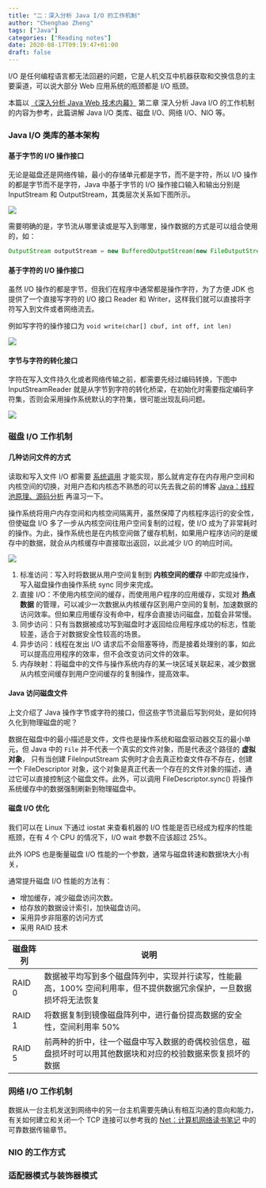 ```yaml
---
title: "二：深入分析 Java I/O 的工作机制"
author: "Chenghao Zheng"
tags: ["Java"]
categories: ["Reading notes"]
date: 2020-08-17T09:19:47+01:00
draft: false
---
```


I/O 是任何编程语言都无法回避的问题，它是人机交互中机器获取和交换信息的主要渠道，可以说大部分 Web 应用系统的瓶颈都是 I/O 瓶颈。

本篇以 [《深入分析 Java Web 技术内幕》](https://book.douban.com/subject/25953851/) 第二章 深入分析 Java I/O 的工作机制 的内容为参考，此篇讲解 Java I/O 类库、磁盘 I/O、网络 I/O、NIO 等。

### Java I/O 类库的基本架构

#### 基于字节的 I/O 操作接口

无论是磁盘还是网络传输，最小的存储单元都是字节，而不是字符，所以 I/O 操作的都是字节而不是字符，Java 中基于字节的 I/O 操作接口输入和输出分别是 InputStream 和 OutputStream，其类层次关系如下图所示。

![](/images/InputStream.jpg)

需要明确的是，字节流从哪里读或是写入到哪里，操作数据的方式是可以组合使用的，如：

```java
OutputStream outputStream = new BufferedOutputStream(new FileOutputStream(new File("pathName")));
```

#### 基于字符的 I/O 操作接口

虽然 I/O 操作的都是字节，但我们在程序中通常都是操作字符，为了方便 JDK 也提供了一个直接写字符的 I/O 接口 Reader 和 Writer，这样我们就可以直接将字符写入到文件或者网络流去。

例如写字符的操作接口为 `void write(char[] cbuf, int off, int len)`


![](/images/Writer.jpg)

#### 字节与字符的转化接口

字符在写入文件持久化或者网络传输之前，都需要先经过编码转换，下图中 InputStreamReader 就是从字节到字符的转化桥梁，在初始化时需要指定编码字符集，否则会采用操作系统默认的字符集，很可能出现乱码问题。

![](/images/Charset.png)


### 磁盘 I/O 工作机制

#### 几种访问文件的方式
读取和写入文件 I/O 都需要 [系统调用](https://baike.baidu.com/item/%E7%B3%BB%E7%BB%9F%E8%B0%83%E7%94%A8) 才能实现，那么就肯定存在内存用户空间和内核空间的切换，对用户态和内核态不熟悉的可以先去我之前的博客 [Java：线程池原理、源码分析](https://chenghao.monster/2020/java-threadpool/) 再温习一下。

操作系统将用户内存空间和内核空间隔离开，虽然保障了内核程序运行的安全性，但使磁盘 I/O 多了一步从内核空间往用户空间复制的过程，使 I/O 成为了非常耗时的操作。为此，操作系统也是在内核空间做了缓存机制，如果用户程序访问的是缓存中的数据，就会从内核缓存中直接取出返回，以此减少 I/O 的响应时间。

![](/images/文件访问.jpg)

1. 标准访问：写入时将数据从用户空间复制到 **内核空间的缓存** 中即完成操作，写入磁盘操作由操作系统 sync 同步来完成。
2. 直接 I/O：不使用内核空间的缓存，而使用用户程序的应用缓存，实现对 **热点数据** 的管理，可以减少一次数据从内核缓存区到用户空间的复制，加速数据的访问效率。但如果应用缓存没有命中，程序会直接访问磁盘，加载会非常慢。
3. 同步访问：只有当数据被成功写到磁盘时才返回给应用程序成功的标志，性能较差，适合于对数据安全性较高的场景。
4. 异步访问：线程在发出 I/O 请求后不会阻塞等待，而是接着处理别的事，如此可以提高应用程序的效率，但不会改变访问文件的效率。
5. 内存映射：将磁盘中的文件与操作系统内存的某一块区域关联起来，减少数据从内核空间缓存到用户空间缓存的复制操作，提高效率。

#### Java 访问磁盘文件

上文介绍了 Java 操作字节或字符的接口，但这些字节流最后写到何处，是如何持久化到物理磁盘的呢？

数据在磁盘中的最小描述是文件，文件也是操作系统和磁盘驱动器交互的最小单元，但 Java 中的 `File` 并不代表一个真实的文件对象，而是代表这个路径的 **虚拟对象**， 只有当创建 FileInputStream 实例时才会去真正检查文件存不存在，创建一个 FileDescriptor 对象，这个对象是真正代表一个存在的文件对象的描述，通过它可以直接控制这个磁盘文件。此外，可以调用 FileDescriptor.sync() 将操作系统缓存中的数据强制刷新到物理磁盘中。

#### 磁盘 I/O 优化

我们可以在 Linux 下通过 iostat 来查看机器的 I/O 性能是否已经成为程序的性能瓶颈，在有 4 个 CPU 的情况下，I/O wait 参数不应该超过 25%。

此外 IOPS 也是衡量磁盘 I/O 性能的一个参数，通常与磁盘转速和数据块大小有关，

通常提升磁盘 I/O 性能的方法有：

* 增加缓存，减少磁盘访问次数。
* 给存放的数据设计索引，加快磁盘访问。
* 采用异步非阻塞的访问方式
* 采用 RAID 技术

| 磁盘阵列 | 说明                                                         |
| -------- | ------------------------------------------------------------ |
| RAID 0   | 数据被平均写到多个磁盘阵列中，实现并行读写，性能最高，100% 空间利用率，但不提供数据冗余保护，一旦数据损坏将无法恢复 |
| RAID 1   | 将数据复制到镜像磁盘阵列中，进行备份提高数据的安全性，空间利用率 50% |
| RAID 5   | 前两种的折中，往一个磁盘中写入数据的奇偶校验信息，磁盘损坏时可以用其他数据块和对应的校验数据来恢复损坏的数据 |

### 网络 I/O 工作机制

数据从一台主机发送到网络中的另一台主机需要先确认有相互沟通的意向和能力，有关如何建立和关闭一个 TCP 连接可以参考我的 [Net：计算机网络读书笔记](https://chenghao.monster/2020/net-http-tcp/) 中的可靠数据传输章节。



### NIO 的工作方式




### 适配器模式与装饰器模式

